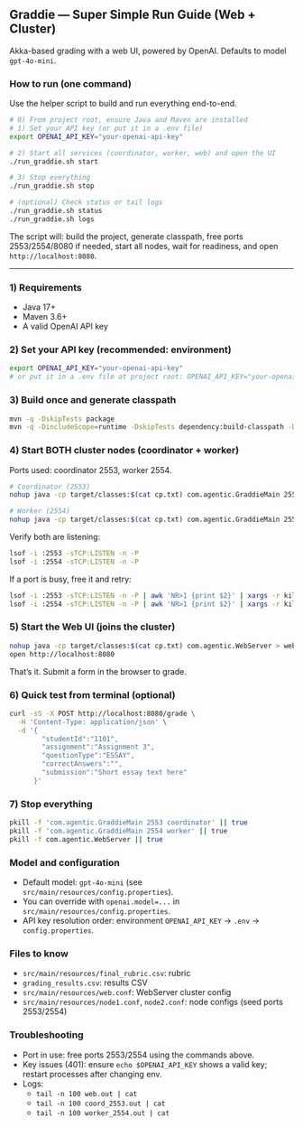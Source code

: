 ## Graddie — Super Simple Run Guide (Web + Cluster)

Akka-based grading with a web UI, powered by OpenAI. Defaults to model `gpt-4o-mini`.

### How to run (one command)

Use the helper script to build and run everything end-to-end.

```bash
# 0) From project root, ensure Java and Maven are installed
# 1) Set your API key (or put it in a .env file)
export OPENAI_API_KEY="your-openai-api-key"

# 2) Start all services (coordinator, worker, web) and open the UI
./run_graddie.sh start

# 3) Stop everything
./run_graddie.sh stop

# (optional) Check status or tail logs
./run_graddie.sh status
./run_graddie.sh logs
```

The script will: build the project, generate classpath, free ports 2553/2554/8080 if needed, start all nodes, wait for readiness, and open `http://localhost:8080`.

---

### 1) Requirements
- Java 17+
- Maven 3.6+
- A valid OpenAI API key

### 2) Set your API key (recommended: environment)
```bash
export OPENAI_API_KEY="your-openai-api-key"
# or put it in a .env file at project root: OPENAI_API_KEY="your-openai-api-key"
```

### 3) Build once and generate classpath
```bash
mvn -q -DskipTests package
mvn -q -DincludeScope=runtime -DskipTests dependency:build-classpath -Dmdep.outputFile=cp.txt
```

### 4) Start BOTH cluster nodes (coordinator + worker)
Ports used: coordinator 2553, worker 2554.
```bash
# Coordinator (2553)
nohup java -cp target/classes:$(cat cp.txt) com.agentic.GraddieMain 2553 coordinator > coord_2553.out 2>&1 &

# Worker (2554)
nohup java -cp target/classes:$(cat cp.txt) com.agentic.GraddieMain 2554 worker > worker_2554.out 2>&1 &
```

Verify both are listening:
```bash
lsof -i :2553 -sTCP:LISTEN -n -P
lsof -i :2554 -sTCP:LISTEN -n -P
```

If a port is busy, free it and retry:
```bash
lsof -i :2553 -sTCP:LISTEN -n -P | awk 'NR>1 {print $2}' | xargs -r kill -9
lsof -i :2554 -sTCP:LISTEN -n -P | awk 'NR>1 {print $2}' | xargs -r kill -9
```

### 5) Start the Web UI (joins the cluster)
```bash
nohup java -cp target/classes:$(cat cp.txt) com.agentic.WebServer > web.out 2>&1 &
open http://localhost:8080
```

That’s it. Submit a form in the browser to grade.

### 6) Quick test from terminal (optional)
```bash
curl -sS -X POST http://localhost:8080/grade \
  -H 'Content-Type: application/json' \
  -d '{
        "studentId":"1101",
        "assignment":"Assignment 3",
        "questionType":"ESSAY",
        "correctAnswers":"",
        "submission":"Short essay text here"
      }'
```

### 7) Stop everything
```bash
pkill -f 'com.agentic.GraddieMain 2553 coordinator' || true
pkill -f 'com.agentic.GraddieMain 2554 worker' || true
pkill -f com.agentic.WebServer || true
```

### Model and configuration
- Default model: `gpt-4o-mini` (see `src/main/resources/config.properties`).
- You can override with `openai.model=...` in `src/main/resources/config.properties`.
- API key resolution order: environment `OPENAI_API_KEY` → `.env` → `config.properties`.

### Files to know
- `src/main/resources/final_rubric.csv`: rubric
- `grading_results.csv`: results CSV
- `src/main/resources/web.conf`: WebServer cluster config
- `src/main/resources/node1.conf`, `node2.conf`: node configs (seed ports 2553/2554)

### Troubleshooting
- Port in use: free ports 2553/2554 using the commands above.
- Key issues (401): ensure `echo $OPENAI_API_KEY` shows a valid key; restart processes after changing env.
- Logs:
  - `tail -n 100 web.out | cat`
  - `tail -n 100 coord_2553.out | cat`
  - `tail -n 100 worker_2554.out | cat`
